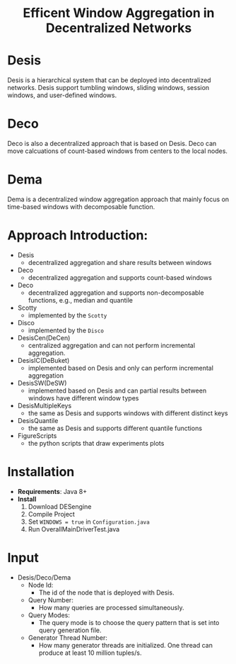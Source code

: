 <h1 align="center">Efficent Window Aggregation in Decentralized Networks </h1>

# Desis

Desis is a hierarchical system that can be deployed into decentralized networks. Desis support tumbling windows, sliding windows, session windows, and user-defined windows.

# Deco

Deco is also a decentralized approach that is based on Desis. Deco can move calcuations of count-based windows from centers to the local nodes.

# Dema

Dema is a decentralized window aggregation approach that mainly focus on time-based windows with decomposable function.

# Approach Introduction:
- Desis
    - decentralized aggregation and share results between windows
- Deco
    - decentralized aggregation and supports count-based windows    
- Deco
    - decentralized aggregation and supports non-decomposable functions, e.g., median and quantile
- Scotty
    - implemented by the `Scotty`
- Disco 
    - implemented by the `Disco`
- DesisCen(DeCen)
    - centralized aggregation and can not perform incremental aggregation.
- DesisIC(DeBuket)
    - implemented based on Desis and only can perform incremental aggregation
- DesisSW(DeSW)
    - implemented based on Desis and can partial results between windows have different window types
- DesisMultipleKeys
    - the same as Desis and supports windows with different distinct keys
- DesisQuantile
    - the same as Desis and supports different quantile functions
- FigureScripts
  - the python scripts that draw experiments plots
    
    
# Installation

- **Requirements**: Java 8+
- **Install**
     1. Download DESengine
     2. Compile Project
     3. Set `WINDOWS = true` in `Configuration.java`
     4. Run OverallMainDriverTest.java

# Input

- Desis/Deco/Dema
  - Node Id: 
    - The id of the node that is deployed with Desis.
  - Query Number: 
    - How many queries are processed simultaneously.
  - Query Modes: 
    - The query mode is to choose the query pattern that is set into query generation file.
  - Generator Thread Number: 
    - How many generator threads are initialized. One thread can produce at least 10 million tuples/s.

